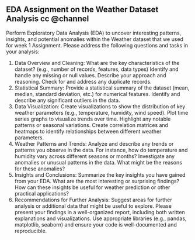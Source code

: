 ## EDA Assignment on the Weather Dataset Analysis cc @channel
Perform Exploratory Data Analysis (EDA) to uncover interesting patterns, insights, and potential anomalies within the Weather dataset that we used for week 1 Assignment.
Please address the following questions and tasks in your analysis:
1. Data Overview and Cleaning:
What are the key characteristics of the dataset? (e.g., number of records, features, data types)
Identify and handle any missing or null values. Describe your approach and reasoning.
Check for and address any duplicate records.
2. Statistical Summary:
Provide a statistical summary of the dataset (mean, median, standard deviation, etc.) for numerical features.
Identify and describe any significant outliers in the data.
3. Data Visualization:
Create visualizations to show the distribution of key weather parameters (e.g., temperature, humidity, wind speed).
Plot time series graphs to visualize trends over time. Highlight any notable patterns or seasonal variations.
Create correlation matrices and heatmaps to identify relationships between different weather parameters.
4. Weather Patterns and Trends:
Analyze and describe any trends or patterns you observe in the data. For instance, how do temperature and humidity vary across different seasons or months?
Investigate any anomalies or unusual patterns in the data. What might be the reasons for these anomalies?
5. Insights and Conclusions:
Summarize the key insights you have gained from your EDA. What are the most interesting or surprising findings?
How can these insights be useful for weather prediction or other practical applications?
6. Recommendations for Further Analysis:
Suggest areas for further analysis or additional data that might be useful to explore.
Please present your findings in a well-organized report, including both written explanations and visualizations. Use appropriate libraries (e.g., pandas, matplotlib, seaborn) and ensure your code is well-documented and reproducible.